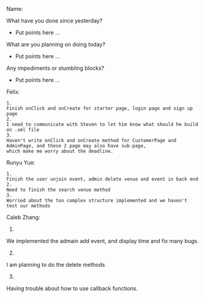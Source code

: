 Name: 

What have you done since yesterday?

- Put points here ...

What are you planning on doing today?

- Put points here ...

Any impediments or stumbling blocks?

- Put points here ...

Felix:
```
1. 
Finish onClick and onCreate for starter page, login page and sign up page
2. 
I need to communicate with Steven to let him know what should he build on .xml file
3. 
Haven't write onClick and onCreate method for CustomerPage and AdminPage, and these 2 page may also have sub-page, 
which make me worry about the deadline.
```
Runyu Yue:
```
1. 
Finish the user unjoin event, admin delete venue and event in back end
2. 
Need to finish the search venue method
3. 
Worried about the too complex structure implemented and we haven't test our methods
```

Caleb Zhang:

1.
We implemented the admain add event, and display time and fix many bugs.

2.
I am planning to do the delete methods

3.
Having trouble about how to use callback functions.




